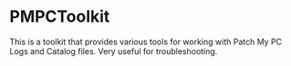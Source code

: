 # PMPCToolkit
  This is a toolkit that provides various tools for working with Patch My PC Logs and Catalog files. Very useful for troubleshooting.

